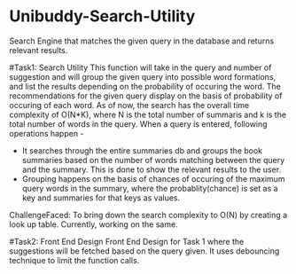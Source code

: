 # Unibuddy-Search-Utility
Search Engine that matches the given query in the database and returns relevant results.

#Task1: Search Utility
This function will take in the query and number of suggestion and will group the given query into possible word formations, and list the results depending on the probability of occuring the word. The recommendations for the given query display on the basis of probability of occuring of each word. As of now, the search has the overall time complexity of O(N*K), where N is the total number of summaris and k is the total number of words in the query. When a query is entered, following operations happen - 
* It searches through the entire summaries db and groups the book summaries based on the number of words matching between the query and the summary. This is done to show the relevant results to the user.
* Grouping happens on the basis of chances of occuring of the maximum query words in the summary, where the probablity(chance) is set as a key and summaries for that keys as values.

ChallengeFaced: To bring down the search complexity to O(N) by creating a look up table. Currently, working on the same.

#Task2: Front End Design
Front End Design for Task 1 where the suggestions will be fetched based on the query given. It uses debouncing technique to limit the function calls. 
